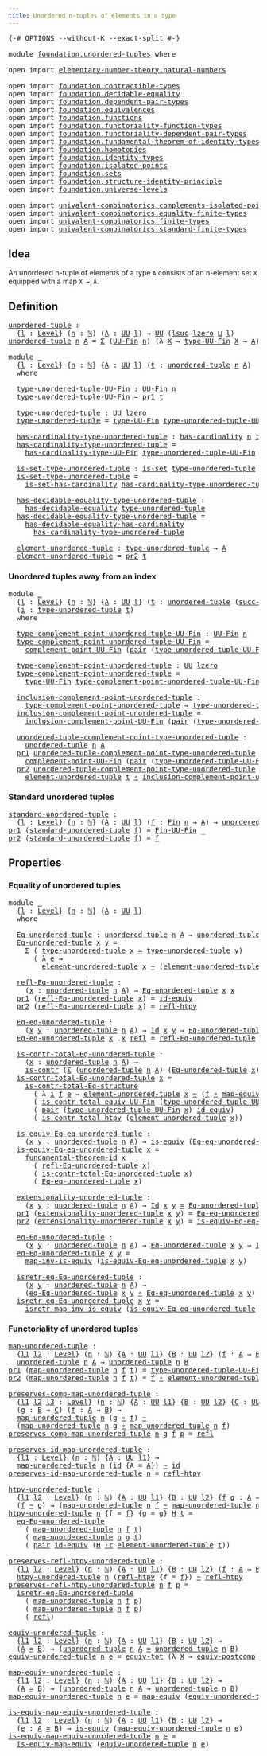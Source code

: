```yaml
---
title: Unordered n-tuples of elements in a type
---
```


<pre class="Agda"><a id="66" class="Symbol">{-#</a> <a id="70" class="Keyword">OPTIONS</a> <a id="78" class="Pragma">--without-K</a> <a id="90" class="Pragma">--exact-split</a> <a id="104" class="Symbol">#-}</a>

<a id="109" class="Keyword">module</a> <a id="116" href="foundation.unordered-tuples.html" class="Module">foundation.unordered-tuples</a> <a id="144" class="Keyword">where</a>

<a id="151" class="Keyword">open</a> <a id="156" class="Keyword">import</a> <a id="163" href="elementary-number-theory.natural-numbers.html" class="Module">elementary-number-theory.natural-numbers</a>

<a id="205" class="Keyword">open</a> <a id="210" class="Keyword">import</a> <a id="217" href="foundation.contractible-types.html" class="Module">foundation.contractible-types</a>
<a id="247" class="Keyword">open</a> <a id="252" class="Keyword">import</a> <a id="259" href="foundation.decidable-equality.html" class="Module">foundation.decidable-equality</a>
<a id="289" class="Keyword">open</a> <a id="294" class="Keyword">import</a> <a id="301" href="foundation.dependent-pair-types.html" class="Module">foundation.dependent-pair-types</a>
<a id="333" class="Keyword">open</a> <a id="338" class="Keyword">import</a> <a id="345" href="foundation.equivalences.html" class="Module">foundation.equivalences</a>
<a id="369" class="Keyword">open</a> <a id="374" class="Keyword">import</a> <a id="381" href="foundation.functions.html" class="Module">foundation.functions</a>
<a id="402" class="Keyword">open</a> <a id="407" class="Keyword">import</a> <a id="414" href="foundation.functoriality-function-types.html" class="Module">foundation.functoriality-function-types</a>
<a id="454" class="Keyword">open</a> <a id="459" class="Keyword">import</a> <a id="466" href="foundation.functoriality-dependent-pair-types.html" class="Module">foundation.functoriality-dependent-pair-types</a>
<a id="512" class="Keyword">open</a> <a id="517" class="Keyword">import</a> <a id="524" href="foundation.fundamental-theorem-of-identity-types.html" class="Module">foundation.fundamental-theorem-of-identity-types</a>
<a id="573" class="Keyword">open</a> <a id="578" class="Keyword">import</a> <a id="585" href="foundation.homotopies.html" class="Module">foundation.homotopies</a>
<a id="607" class="Keyword">open</a> <a id="612" class="Keyword">import</a> <a id="619" href="foundation.identity-types.html" class="Module">foundation.identity-types</a>
<a id="645" class="Keyword">open</a> <a id="650" class="Keyword">import</a> <a id="657" href="foundation.isolated-points.html" class="Module">foundation.isolated-points</a>
<a id="684" class="Keyword">open</a> <a id="689" class="Keyword">import</a> <a id="696" href="foundation.sets.html" class="Module">foundation.sets</a>
<a id="712" class="Keyword">open</a> <a id="717" class="Keyword">import</a> <a id="724" href="foundation.structure-identity-principle.html" class="Module">foundation.structure-identity-principle</a>
<a id="764" class="Keyword">open</a> <a id="769" class="Keyword">import</a> <a id="776" href="foundation.universe-levels.html" class="Module">foundation.universe-levels</a>

<a id="804" class="Keyword">open</a> <a id="809" class="Keyword">import</a> <a id="816" href="univalent-combinatorics.complements-isolated-points.html" class="Module">univalent-combinatorics.complements-isolated-points</a>
<a id="868" class="Keyword">open</a> <a id="873" class="Keyword">import</a> <a id="880" href="univalent-combinatorics.equality-finite-types.html" class="Module">univalent-combinatorics.equality-finite-types</a>
<a id="926" class="Keyword">open</a> <a id="931" class="Keyword">import</a> <a id="938" href="univalent-combinatorics.finite-types.html" class="Module">univalent-combinatorics.finite-types</a>
<a id="975" class="Keyword">open</a> <a id="980" class="Keyword">import</a> <a id="987" href="univalent-combinatorics.standard-finite-types.html" class="Module">univalent-combinatorics.standard-finite-types</a>
</pre>
## Idea

An unordered n-tuple of elements of a type `A` consists of an n-element set `X` equipped with a map `X → A`.

## Definition

<pre class="Agda"><a id="unordered-tuple"></a><a id="1180" href="foundation.unordered-tuples.html#1180" class="Function">unordered-tuple</a> <a id="1196" class="Symbol">:</a>
  <a id="1200" class="Symbol">{</a><a id="1201" href="foundation.unordered-tuples.html#1201" class="Bound">l</a> <a id="1203" class="Symbol">:</a> <a id="1205" href="Agda.Primitive.html#597" class="Postulate">Level</a><a id="1210" class="Symbol">}</a> <a id="1212" class="Symbol">(</a><a id="1213" href="foundation.unordered-tuples.html#1213" class="Bound">n</a> <a id="1215" class="Symbol">:</a> <a id="1217" href="elementary-number-theory.natural-numbers.html#1444" class="Datatype">ℕ</a><a id="1218" class="Symbol">)</a> <a id="1220" class="Symbol">(</a><a id="1221" href="foundation.unordered-tuples.html#1221" class="Bound">A</a> <a id="1223" class="Symbol">:</a> <a id="1225" href="foundation-core.universe-levels.html#222" class="Primitive">UU</a> <a id="1228" href="foundation.unordered-tuples.html#1201" class="Bound">l</a><a id="1229" class="Symbol">)</a> <a id="1231" class="Symbol">→</a> <a id="1233" href="foundation-core.universe-levels.html#222" class="Primitive">UU</a> <a id="1236" class="Symbol">(</a><a id="1237" href="Agda.Primitive.html#780" class="Primitive">lsuc</a> <a id="1242" href="Agda.Primitive.html#764" class="Primitive">lzero</a> <a id="1248" href="Agda.Primitive.html#810" class="Primitive Operator">⊔</a> <a id="1250" href="foundation.unordered-tuples.html#1201" class="Bound">l</a><a id="1251" class="Symbol">)</a>
<a id="1253" href="foundation.unordered-tuples.html#1180" class="Function">unordered-tuple</a> <a id="1269" href="foundation.unordered-tuples.html#1269" class="Bound">n</a> <a id="1271" href="foundation.unordered-tuples.html#1271" class="Bound">A</a> <a id="1273" class="Symbol">=</a> <a id="1275" href="foundation-core.dependent-pair-types.html#502" class="Record">Σ</a> <a id="1277" class="Symbol">(</a><a id="1278" href="univalent-combinatorics.finite-types.html#5614" class="Function">UU-Fin</a> <a id="1285" href="foundation.unordered-tuples.html#1269" class="Bound">n</a><a id="1286" class="Symbol">)</a> <a id="1288" class="Symbol">(λ</a> <a id="1291" href="foundation.unordered-tuples.html#1291" class="Bound">X</a> <a id="1293" class="Symbol">→</a> <a id="1295" href="univalent-combinatorics.finite-types.html#5676" class="Function">type-UU-Fin</a> <a id="1307" href="foundation.unordered-tuples.html#1291" class="Bound">X</a> <a id="1309" class="Symbol">→</a> <a id="1311" href="foundation.unordered-tuples.html#1271" class="Bound">A</a><a id="1312" class="Symbol">)</a>

<a id="1315" class="Keyword">module</a> <a id="1322" href="foundation.unordered-tuples.html#1322" class="Module">_</a>
  <a id="1326" class="Symbol">{</a><a id="1327" href="foundation.unordered-tuples.html#1327" class="Bound">l</a> <a id="1329" class="Symbol">:</a> <a id="1331" href="Agda.Primitive.html#597" class="Postulate">Level</a><a id="1336" class="Symbol">}</a> <a id="1338" class="Symbol">{</a><a id="1339" href="foundation.unordered-tuples.html#1339" class="Bound">n</a> <a id="1341" class="Symbol">:</a> <a id="1343" href="elementary-number-theory.natural-numbers.html#1444" class="Datatype">ℕ</a><a id="1344" class="Symbol">}</a> <a id="1346" class="Symbol">{</a><a id="1347" href="foundation.unordered-tuples.html#1347" class="Bound">A</a> <a id="1349" class="Symbol">:</a> <a id="1351" href="foundation-core.universe-levels.html#222" class="Primitive">UU</a> <a id="1354" href="foundation.unordered-tuples.html#1327" class="Bound">l</a><a id="1355" class="Symbol">}</a> <a id="1357" class="Symbol">(</a><a id="1358" href="foundation.unordered-tuples.html#1358" class="Bound">t</a> <a id="1360" class="Symbol">:</a> <a id="1362" href="foundation.unordered-tuples.html#1180" class="Function">unordered-tuple</a> <a id="1378" href="foundation.unordered-tuples.html#1339" class="Bound">n</a> <a id="1380" href="foundation.unordered-tuples.html#1347" class="Bound">A</a><a id="1381" class="Symbol">)</a>
  <a id="1385" class="Keyword">where</a>

  <a id="1394" href="foundation.unordered-tuples.html#1394" class="Function">type-unordered-tuple-UU-Fin</a> <a id="1422" class="Symbol">:</a> <a id="1424" href="univalent-combinatorics.finite-types.html#5614" class="Function">UU-Fin</a> <a id="1431" href="foundation.unordered-tuples.html#1339" class="Bound">n</a>
  <a id="1435" href="foundation.unordered-tuples.html#1394" class="Function">type-unordered-tuple-UU-Fin</a> <a id="1463" class="Symbol">=</a> <a id="1465" href="foundation-core.dependent-pair-types.html#592" class="Field">pr1</a> <a id="1469" href="foundation.unordered-tuples.html#1358" class="Bound">t</a>

  <a id="1474" href="foundation.unordered-tuples.html#1474" class="Function">type-unordered-tuple</a> <a id="1495" class="Symbol">:</a> <a id="1497" href="foundation-core.universe-levels.html#222" class="Primitive">UU</a> <a id="1500" href="Agda.Primitive.html#764" class="Primitive">lzero</a>
  <a id="1508" href="foundation.unordered-tuples.html#1474" class="Function">type-unordered-tuple</a> <a id="1529" class="Symbol">=</a> <a id="1531" href="univalent-combinatorics.finite-types.html#5676" class="Function">type-UU-Fin</a> <a id="1543" href="foundation.unordered-tuples.html#1394" class="Function">type-unordered-tuple-UU-Fin</a>

  <a id="1574" href="foundation.unordered-tuples.html#1574" class="Function">has-cardinality-type-unordered-tuple</a> <a id="1611" class="Symbol">:</a> <a id="1613" href="univalent-combinatorics.finite-types.html#4976" class="Function">has-cardinality</a> <a id="1629" href="foundation.unordered-tuples.html#1339" class="Bound">n</a> <a id="1631" href="foundation.unordered-tuples.html#1474" class="Function">type-unordered-tuple</a>
  <a id="1654" href="foundation.unordered-tuples.html#1574" class="Function">has-cardinality-type-unordered-tuple</a> <a id="1691" class="Symbol">=</a>
    <a id="1697" href="univalent-combinatorics.finite-types.html#5754" class="Function">has-cardinality-type-UU-Fin</a> <a id="1725" href="foundation.unordered-tuples.html#1394" class="Function">type-unordered-tuple-UU-Fin</a>

  <a id="1756" href="foundation.unordered-tuples.html#1756" class="Function">is-set-type-unordered-tuple</a> <a id="1784" class="Symbol">:</a> <a id="1786" href="foundation-core.sets.html#1099" class="Function">is-set</a> <a id="1793" href="foundation.unordered-tuples.html#1474" class="Function">type-unordered-tuple</a>
  <a id="1816" href="foundation.unordered-tuples.html#1756" class="Function">is-set-type-unordered-tuple</a> <a id="1844" class="Symbol">=</a>
    <a id="1850" href="univalent-combinatorics.equality-finite-types.html#2381" class="Function">is-set-has-cardinality</a> <a id="1873" href="foundation.unordered-tuples.html#1574" class="Function">has-cardinality-type-unordered-tuple</a>

  <a id="1913" href="foundation.unordered-tuples.html#1913" class="Function">has-decidable-equality-type-unordered-tuple</a> <a id="1957" class="Symbol">:</a>
    <a id="1963" href="foundation.decidable-equality.html#1785" class="Function">has-decidable-equality</a> <a id="1986" href="foundation.unordered-tuples.html#1474" class="Function">type-unordered-tuple</a>
  <a id="2009" href="foundation.unordered-tuples.html#1913" class="Function">has-decidable-equality-type-unordered-tuple</a> <a id="2053" class="Symbol">=</a>
    <a id="2059" href="univalent-combinatorics.equality-finite-types.html#2901" class="Function">has-decidable-equality-has-cardinality</a>
      <a id="2104" href="foundation.unordered-tuples.html#1574" class="Function">has-cardinality-type-unordered-tuple</a>
      
  <a id="2150" href="foundation.unordered-tuples.html#2150" class="Function">element-unordered-tuple</a> <a id="2174" class="Symbol">:</a> <a id="2176" href="foundation.unordered-tuples.html#1474" class="Function">type-unordered-tuple</a> <a id="2197" class="Symbol">→</a> <a id="2199" href="foundation.unordered-tuples.html#1347" class="Bound">A</a>
  <a id="2203" href="foundation.unordered-tuples.html#2150" class="Function">element-unordered-tuple</a> <a id="2227" class="Symbol">=</a> <a id="2229" href="foundation-core.dependent-pair-types.html#604" class="Field">pr2</a> <a id="2233" href="foundation.unordered-tuples.html#1358" class="Bound">t</a>
</pre>
### Unordered tuples away from an index

<pre class="Agda"><a id="2289" class="Keyword">module</a> <a id="2296" href="foundation.unordered-tuples.html#2296" class="Module">_</a>
  <a id="2300" class="Symbol">{</a><a id="2301" href="foundation.unordered-tuples.html#2301" class="Bound">l</a> <a id="2303" class="Symbol">:</a> <a id="2305" href="Agda.Primitive.html#597" class="Postulate">Level</a><a id="2310" class="Symbol">}</a> <a id="2312" class="Symbol">{</a><a id="2313" href="foundation.unordered-tuples.html#2313" class="Bound">n</a> <a id="2315" class="Symbol">:</a> <a id="2317" href="elementary-number-theory.natural-numbers.html#1444" class="Datatype">ℕ</a><a id="2318" class="Symbol">}</a> <a id="2320" class="Symbol">{</a><a id="2321" href="foundation.unordered-tuples.html#2321" class="Bound">A</a> <a id="2323" class="Symbol">:</a> <a id="2325" href="foundation-core.universe-levels.html#222" class="Primitive">UU</a> <a id="2328" href="foundation.unordered-tuples.html#2301" class="Bound">l</a><a id="2329" class="Symbol">}</a> <a id="2331" class="Symbol">(</a><a id="2332" href="foundation.unordered-tuples.html#2332" class="Bound">t</a> <a id="2334" class="Symbol">:</a> <a id="2336" href="foundation.unordered-tuples.html#1180" class="Function">unordered-tuple</a> <a id="2352" class="Symbol">(</a><a id="2353" href="elementary-number-theory.natural-numbers.html#1478" class="InductiveConstructor">succ-ℕ</a> <a id="2360" href="foundation.unordered-tuples.html#2313" class="Bound">n</a><a id="2361" class="Symbol">)</a> <a id="2363" href="foundation.unordered-tuples.html#2321" class="Bound">A</a><a id="2364" class="Symbol">)</a>
  <a id="2368" class="Symbol">(</a><a id="2369" href="foundation.unordered-tuples.html#2369" class="Bound">i</a> <a id="2371" class="Symbol">:</a> <a id="2373" href="foundation.unordered-tuples.html#1474" class="Function">type-unordered-tuple</a> <a id="2394" href="foundation.unordered-tuples.html#2332" class="Bound">t</a><a id="2395" class="Symbol">)</a>
  <a id="2399" class="Keyword">where</a>

  <a id="2408" href="foundation.unordered-tuples.html#2408" class="Function">type-complement-point-unordered-tuple-UU-Fin</a> <a id="2453" class="Symbol">:</a> <a id="2455" href="univalent-combinatorics.finite-types.html#5614" class="Function">UU-Fin</a> <a id="2462" href="foundation.unordered-tuples.html#2313" class="Bound">n</a>
  <a id="2466" href="foundation.unordered-tuples.html#2408" class="Function">type-complement-point-unordered-tuple-UU-Fin</a> <a id="2511" class="Symbol">=</a>
    <a id="2517" href="univalent-combinatorics.complements-isolated-points.html#4717" class="Function">complement-point-UU-Fin</a> <a id="2541" class="Symbol">(</a><a id="2542" href="foundation-core.dependent-pair-types.html#575" class="InductiveConstructor">pair</a> <a id="2547" class="Symbol">(</a><a id="2548" href="foundation.unordered-tuples.html#1394" class="Function">type-unordered-tuple-UU-Fin</a> <a id="2576" href="foundation.unordered-tuples.html#2332" class="Bound">t</a><a id="2577" class="Symbol">)</a> <a id="2579" href="foundation.unordered-tuples.html#2369" class="Bound">i</a><a id="2580" class="Symbol">)</a>

  <a id="2585" href="foundation.unordered-tuples.html#2585" class="Function">type-complement-point-unordered-tuple</a> <a id="2623" class="Symbol">:</a> <a id="2625" href="foundation-core.universe-levels.html#222" class="Primitive">UU</a> <a id="2628" href="Agda.Primitive.html#764" class="Primitive">lzero</a>
  <a id="2636" href="foundation.unordered-tuples.html#2585" class="Function">type-complement-point-unordered-tuple</a> <a id="2674" class="Symbol">=</a>
    <a id="2680" href="univalent-combinatorics.finite-types.html#5676" class="Function">type-UU-Fin</a> <a id="2692" href="foundation.unordered-tuples.html#2408" class="Function">type-complement-point-unordered-tuple-UU-Fin</a>

  <a id="2740" href="foundation.unordered-tuples.html#2740" class="Function">inclusion-complement-point-unordered-tuple</a> <a id="2783" class="Symbol">:</a>
    <a id="2789" href="foundation.unordered-tuples.html#2585" class="Function">type-complement-point-unordered-tuple</a> <a id="2827" class="Symbol">→</a> <a id="2829" href="foundation.unordered-tuples.html#1474" class="Function">type-unordered-tuple</a> <a id="2850" href="foundation.unordered-tuples.html#2332" class="Bound">t</a>
  <a id="2854" href="foundation.unordered-tuples.html#2740" class="Function">inclusion-complement-point-unordered-tuple</a> <a id="2897" class="Symbol">=</a>
    <a id="2903" href="univalent-combinatorics.complements-isolated-points.html#4857" class="Function">inclusion-complement-point-UU-Fin</a> <a id="2937" class="Symbol">(</a><a id="2938" href="foundation-core.dependent-pair-types.html#575" class="InductiveConstructor">pair</a> <a id="2943" class="Symbol">(</a><a id="2944" href="foundation.unordered-tuples.html#1394" class="Function">type-unordered-tuple-UU-Fin</a> <a id="2972" href="foundation.unordered-tuples.html#2332" class="Bound">t</a><a id="2973" class="Symbol">)</a> <a id="2975" href="foundation.unordered-tuples.html#2369" class="Bound">i</a><a id="2976" class="Symbol">)</a>

  <a id="2981" href="foundation.unordered-tuples.html#2981" class="Function">unordered-tuple-complement-point-type-unordered-tuple</a> <a id="3035" class="Symbol">:</a>
    <a id="3041" href="foundation.unordered-tuples.html#1180" class="Function">unordered-tuple</a> <a id="3057" href="foundation.unordered-tuples.html#2313" class="Bound">n</a> <a id="3059" href="foundation.unordered-tuples.html#2321" class="Bound">A</a>
  <a id="3063" href="foundation-core.dependent-pair-types.html#592" class="Field">pr1</a> <a id="3067" href="foundation.unordered-tuples.html#2981" class="Function">unordered-tuple-complement-point-type-unordered-tuple</a> <a id="3121" class="Symbol">=</a>
    <a id="3127" href="univalent-combinatorics.complements-isolated-points.html#4717" class="Function">complement-point-UU-Fin</a> <a id="3151" class="Symbol">(</a><a id="3152" href="foundation-core.dependent-pair-types.html#575" class="InductiveConstructor">pair</a> <a id="3157" class="Symbol">(</a><a id="3158" href="foundation.unordered-tuples.html#1394" class="Function">type-unordered-tuple-UU-Fin</a> <a id="3186" href="foundation.unordered-tuples.html#2332" class="Bound">t</a><a id="3187" class="Symbol">)</a> <a id="3189" href="foundation.unordered-tuples.html#2369" class="Bound">i</a><a id="3190" class="Symbol">)</a>
  <a id="3194" href="foundation-core.dependent-pair-types.html#604" class="Field">pr2</a> <a id="3198" href="foundation.unordered-tuples.html#2981" class="Function">unordered-tuple-complement-point-type-unordered-tuple</a> <a id="3252" class="Symbol">=</a>
    <a id="3258" href="foundation.unordered-tuples.html#2150" class="Function">element-unordered-tuple</a> <a id="3282" href="foundation.unordered-tuples.html#2332" class="Bound">t</a> <a id="3284" href="foundation-core.functions.html#407" class="Function Operator">∘</a> <a id="3286" href="foundation.unordered-tuples.html#2740" class="Function">inclusion-complement-point-unordered-tuple</a>
</pre>
### Standard unordered tuples

<pre class="Agda"><a id="standard-unordered-tuple"></a><a id="3373" href="foundation.unordered-tuples.html#3373" class="Function">standard-unordered-tuple</a> <a id="3398" class="Symbol">:</a>
  <a id="3402" class="Symbol">{</a><a id="3403" href="foundation.unordered-tuples.html#3403" class="Bound">l</a> <a id="3405" class="Symbol">:</a> <a id="3407" href="Agda.Primitive.html#597" class="Postulate">Level</a><a id="3412" class="Symbol">}</a> <a id="3414" class="Symbol">{</a><a id="3415" href="foundation.unordered-tuples.html#3415" class="Bound">n</a> <a id="3417" class="Symbol">:</a> <a id="3419" href="elementary-number-theory.natural-numbers.html#1444" class="Datatype">ℕ</a><a id="3420" class="Symbol">}</a> <a id="3422" class="Symbol">{</a><a id="3423" href="foundation.unordered-tuples.html#3423" class="Bound">A</a> <a id="3425" class="Symbol">:</a> <a id="3427" href="foundation-core.universe-levels.html#222" class="Primitive">UU</a> <a id="3430" href="foundation.unordered-tuples.html#3403" class="Bound">l</a><a id="3431" class="Symbol">}</a> <a id="3433" class="Symbol">(</a><a id="3434" href="foundation.unordered-tuples.html#3434" class="Bound">f</a> <a id="3436" class="Symbol">:</a> <a id="3438" href="univalent-combinatorics.standard-finite-types.html#2149" class="Function">Fin</a> <a id="3442" href="foundation.unordered-tuples.html#3415" class="Bound">n</a> <a id="3444" class="Symbol">→</a> <a id="3446" href="foundation.unordered-tuples.html#3423" class="Bound">A</a><a id="3447" class="Symbol">)</a> <a id="3449" class="Symbol">→</a> <a id="3451" href="foundation.unordered-tuples.html#1180" class="Function">unordered-tuple</a> <a id="3467" href="foundation.unordered-tuples.html#3415" class="Bound">n</a> <a id="3469" href="foundation.unordered-tuples.html#3423" class="Bound">A</a>
<a id="3471" href="foundation-core.dependent-pair-types.html#592" class="Field">pr1</a> <a id="3475" class="Symbol">(</a><a id="3476" href="foundation.unordered-tuples.html#3373" class="Function">standard-unordered-tuple</a> <a id="3501" href="foundation.unordered-tuples.html#3501" class="Bound">f</a><a id="3502" class="Symbol">)</a> <a id="3504" class="Symbol">=</a> <a id="3506" href="univalent-combinatorics.finite-types.html#9822" class="Function">Fin-UU-Fin</a> <a id="3517" class="Symbol">_</a>
<a id="3519" href="foundation-core.dependent-pair-types.html#604" class="Field">pr2</a> <a id="3523" class="Symbol">(</a><a id="3524" href="foundation.unordered-tuples.html#3373" class="Function">standard-unordered-tuple</a> <a id="3549" href="foundation.unordered-tuples.html#3549" class="Bound">f</a><a id="3550" class="Symbol">)</a> <a id="3552" class="Symbol">=</a> <a id="3554" href="foundation.unordered-tuples.html#3549" class="Bound">f</a>
</pre>
## Properties

### Equality of unordered tuples

<pre class="Agda"><a id="3618" class="Keyword">module</a> <a id="3625" href="foundation.unordered-tuples.html#3625" class="Module">_</a>
  <a id="3629" class="Symbol">{</a><a id="3630" href="foundation.unordered-tuples.html#3630" class="Bound">l</a> <a id="3632" class="Symbol">:</a> <a id="3634" href="Agda.Primitive.html#597" class="Postulate">Level</a><a id="3639" class="Symbol">}</a> <a id="3641" class="Symbol">{</a><a id="3642" href="foundation.unordered-tuples.html#3642" class="Bound">n</a> <a id="3644" class="Symbol">:</a> <a id="3646" href="elementary-number-theory.natural-numbers.html#1444" class="Datatype">ℕ</a><a id="3647" class="Symbol">}</a> <a id="3649" class="Symbol">{</a><a id="3650" href="foundation.unordered-tuples.html#3650" class="Bound">A</a> <a id="3652" class="Symbol">:</a> <a id="3654" href="foundation-core.universe-levels.html#222" class="Primitive">UU</a> <a id="3657" href="foundation.unordered-tuples.html#3630" class="Bound">l</a><a id="3658" class="Symbol">}</a>
  <a id="3662" class="Keyword">where</a>
  
  <a id="3673" href="foundation.unordered-tuples.html#3673" class="Function">Eq-unordered-tuple</a> <a id="3692" class="Symbol">:</a> <a id="3694" href="foundation.unordered-tuples.html#1180" class="Function">unordered-tuple</a> <a id="3710" href="foundation.unordered-tuples.html#3642" class="Bound">n</a> <a id="3712" href="foundation.unordered-tuples.html#3650" class="Bound">A</a> <a id="3714" class="Symbol">→</a> <a id="3716" href="foundation.unordered-tuples.html#1180" class="Function">unordered-tuple</a> <a id="3732" href="foundation.unordered-tuples.html#3642" class="Bound">n</a> <a id="3734" href="foundation.unordered-tuples.html#3650" class="Bound">A</a> <a id="3736" class="Symbol">→</a> <a id="3738" href="foundation-core.universe-levels.html#222" class="Primitive">UU</a> <a id="3741" href="foundation.unordered-tuples.html#3630" class="Bound">l</a>
  <a id="3745" href="foundation.unordered-tuples.html#3673" class="Function">Eq-unordered-tuple</a> <a id="3764" href="foundation.unordered-tuples.html#3764" class="Bound">x</a> <a id="3766" href="foundation.unordered-tuples.html#3766" class="Bound">y</a> <a id="3768" class="Symbol">=</a>
    <a id="3774" href="foundation-core.dependent-pair-types.html#502" class="Record">Σ</a> <a id="3776" class="Symbol">(</a> <a id="3778" href="foundation.unordered-tuples.html#1474" class="Function">type-unordered-tuple</a> <a id="3799" href="foundation.unordered-tuples.html#3764" class="Bound">x</a> <a id="3801" href="foundation-core.equivalences.html#1607" class="Function Operator">≃</a> <a id="3803" href="foundation.unordered-tuples.html#1474" class="Function">type-unordered-tuple</a> <a id="3824" href="foundation.unordered-tuples.html#3766" class="Bound">y</a><a id="3825" class="Symbol">)</a>
      <a id="3833" class="Symbol">(</a> <a id="3835" class="Symbol">λ</a> <a id="3837" href="foundation.unordered-tuples.html#3837" class="Bound">e</a> <a id="3839" class="Symbol">→</a>
        <a id="3849" href="foundation.unordered-tuples.html#2150" class="Function">element-unordered-tuple</a> <a id="3873" href="foundation.unordered-tuples.html#3764" class="Bound">x</a> <a id="3875" href="foundation-core.homotopies.html#545" class="Function Operator">~</a> <a id="3877" class="Symbol">(</a><a id="3878" href="foundation.unordered-tuples.html#2150" class="Function">element-unordered-tuple</a> <a id="3902" href="foundation.unordered-tuples.html#3766" class="Bound">y</a> <a id="3904" href="foundation-core.functions.html#407" class="Function Operator">∘</a> <a id="3906" href="foundation-core.equivalences.html#1807" class="Function">map-equiv</a> <a id="3916" href="foundation.unordered-tuples.html#3837" class="Bound">e</a><a id="3917" class="Symbol">))</a>

  <a id="3923" href="foundation.unordered-tuples.html#3923" class="Function">refl-Eq-unordered-tuple</a> <a id="3947" class="Symbol">:</a>
    <a id="3953" class="Symbol">(</a><a id="3954" href="foundation.unordered-tuples.html#3954" class="Bound">x</a> <a id="3956" class="Symbol">:</a> <a id="3958" href="foundation.unordered-tuples.html#1180" class="Function">unordered-tuple</a> <a id="3974" href="foundation.unordered-tuples.html#3642" class="Bound">n</a> <a id="3976" href="foundation.unordered-tuples.html#3650" class="Bound">A</a><a id="3977" class="Symbol">)</a> <a id="3979" class="Symbol">→</a> <a id="3981" href="foundation.unordered-tuples.html#3673" class="Function">Eq-unordered-tuple</a> <a id="4000" href="foundation.unordered-tuples.html#3954" class="Bound">x</a> <a id="4002" href="foundation.unordered-tuples.html#3954" class="Bound">x</a>
  <a id="4006" href="foundation-core.dependent-pair-types.html#592" class="Field">pr1</a> <a id="4010" class="Symbol">(</a><a id="4011" href="foundation.unordered-tuples.html#3923" class="Function">refl-Eq-unordered-tuple</a> <a id="4035" href="foundation.unordered-tuples.html#4035" class="Bound">x</a><a id="4036" class="Symbol">)</a> <a id="4038" class="Symbol">=</a> <a id="4040" href="foundation-core.equivalences.html#2480" class="Function">id-equiv</a>
  <a id="4051" href="foundation-core.dependent-pair-types.html#604" class="Field">pr2</a> <a id="4055" class="Symbol">(</a><a id="4056" href="foundation.unordered-tuples.html#3923" class="Function">refl-Eq-unordered-tuple</a> <a id="4080" href="foundation.unordered-tuples.html#4080" class="Bound">x</a><a id="4081" class="Symbol">)</a> <a id="4083" class="Symbol">=</a> <a id="4085" href="foundation-core.homotopies.html#710" class="Function">refl-htpy</a>

  <a id="4098" href="foundation.unordered-tuples.html#4098" class="Function">Eq-eq-unordered-tuple</a> <a id="4120" class="Symbol">:</a>
    <a id="4126" class="Symbol">(</a><a id="4127" href="foundation.unordered-tuples.html#4127" class="Bound">x</a> <a id="4129" href="foundation.unordered-tuples.html#4129" class="Bound">y</a> <a id="4131" class="Symbol">:</a> <a id="4133" href="foundation.unordered-tuples.html#1180" class="Function">unordered-tuple</a> <a id="4149" href="foundation.unordered-tuples.html#3642" class="Bound">n</a> <a id="4151" href="foundation.unordered-tuples.html#3650" class="Bound">A</a><a id="4152" class="Symbol">)</a> <a id="4154" class="Symbol">→</a> <a id="4156" href="foundation-core.identity-types.html#1754" class="Datatype">Id</a> <a id="4159" href="foundation.unordered-tuples.html#4127" class="Bound">x</a> <a id="4161" href="foundation.unordered-tuples.html#4129" class="Bound">y</a> <a id="4163" class="Symbol">→</a> <a id="4165" href="foundation.unordered-tuples.html#3673" class="Function">Eq-unordered-tuple</a> <a id="4184" href="foundation.unordered-tuples.html#4127" class="Bound">x</a> <a id="4186" href="foundation.unordered-tuples.html#4129" class="Bound">y</a>
  <a id="4190" href="foundation.unordered-tuples.html#4098" class="Function">Eq-eq-unordered-tuple</a> <a id="4212" href="foundation.unordered-tuples.html#4212" class="Bound">x</a> <a id="4214" class="DottedPattern Symbol">.</a><a id="4215" href="foundation.unordered-tuples.html#4212" class="DottedPattern Bound">x</a> <a id="4217" href="foundation-core.identity-types.html#1807" class="InductiveConstructor">refl</a> <a id="4222" class="Symbol">=</a> <a id="4224" href="foundation.unordered-tuples.html#3923" class="Function">refl-Eq-unordered-tuple</a> <a id="4248" href="foundation.unordered-tuples.html#4212" class="Bound">x</a>

  <a id="4253" href="foundation.unordered-tuples.html#4253" class="Function">is-contr-total-Eq-unordered-tuple</a> <a id="4287" class="Symbol">:</a>
    <a id="4293" class="Symbol">(</a><a id="4294" href="foundation.unordered-tuples.html#4294" class="Bound">x</a> <a id="4296" class="Symbol">:</a> <a id="4298" href="foundation.unordered-tuples.html#1180" class="Function">unordered-tuple</a> <a id="4314" href="foundation.unordered-tuples.html#3642" class="Bound">n</a> <a id="4316" href="foundation.unordered-tuples.html#3650" class="Bound">A</a><a id="4317" class="Symbol">)</a> <a id="4319" class="Symbol">→</a>
    <a id="4325" href="foundation-core.contractible-types.html#992" class="Function">is-contr</a> <a id="4334" class="Symbol">(</a><a id="4335" href="foundation-core.dependent-pair-types.html#502" class="Record">Σ</a> <a id="4337" class="Symbol">(</a><a id="4338" href="foundation.unordered-tuples.html#1180" class="Function">unordered-tuple</a> <a id="4354" href="foundation.unordered-tuples.html#3642" class="Bound">n</a> <a id="4356" href="foundation.unordered-tuples.html#3650" class="Bound">A</a><a id="4357" class="Symbol">)</a> <a id="4359" class="Symbol">(</a><a id="4360" href="foundation.unordered-tuples.html#3673" class="Function">Eq-unordered-tuple</a> <a id="4379" href="foundation.unordered-tuples.html#4294" class="Bound">x</a><a id="4380" class="Symbol">))</a>
  <a id="4385" href="foundation.unordered-tuples.html#4253" class="Function">is-contr-total-Eq-unordered-tuple</a> <a id="4419" href="foundation.unordered-tuples.html#4419" class="Bound">x</a> <a id="4421" class="Symbol">=</a>
    <a id="4427" href="foundation.structure-identity-principle.html#1341" class="Function">is-contr-total-Eq-structure</a>
      <a id="4461" class="Symbol">(</a> <a id="4463" class="Symbol">λ</a> <a id="4465" href="foundation.unordered-tuples.html#4465" class="Bound">i</a> <a id="4467" href="foundation.unordered-tuples.html#4467" class="Bound">f</a> <a id="4469" href="foundation.unordered-tuples.html#4469" class="Bound">e</a> <a id="4471" class="Symbol">→</a> <a id="4473" href="foundation.unordered-tuples.html#2150" class="Function">element-unordered-tuple</a> <a id="4497" href="foundation.unordered-tuples.html#4419" class="Bound">x</a> <a id="4499" href="foundation-core.homotopies.html#545" class="Function Operator">~</a> <a id="4501" class="Symbol">(</a><a id="4502" href="foundation.unordered-tuples.html#4467" class="Bound">f</a> <a id="4504" href="foundation-core.functions.html#407" class="Function Operator">∘</a> <a id="4506" href="foundation-core.equivalences.html#1807" class="Function">map-equiv</a> <a id="4516" href="foundation.unordered-tuples.html#4469" class="Bound">e</a><a id="4517" class="Symbol">))</a>
      <a id="4526" class="Symbol">(</a> <a id="4528" href="univalent-combinatorics.finite-types.html#21711" class="Function">is-contr-total-equiv-UU-Fin</a> <a id="4556" class="Symbol">(</a><a id="4557" href="foundation.unordered-tuples.html#1394" class="Function">type-unordered-tuple-UU-Fin</a> <a id="4585" href="foundation.unordered-tuples.html#4419" class="Bound">x</a><a id="4586" class="Symbol">))</a>
      <a id="4595" class="Symbol">(</a> <a id="4597" href="foundation-core.dependent-pair-types.html#575" class="InductiveConstructor">pair</a> <a id="4602" class="Symbol">(</a><a id="4603" href="foundation.unordered-tuples.html#1394" class="Function">type-unordered-tuple-UU-Fin</a> <a id="4631" href="foundation.unordered-tuples.html#4419" class="Bound">x</a><a id="4632" class="Symbol">)</a> <a id="4634" href="foundation-core.equivalences.html#2480" class="Function">id-equiv</a><a id="4642" class="Symbol">)</a>
      <a id="4650" class="Symbol">(</a> <a id="4652" href="foundation.homotopies.html#3137" class="Function">is-contr-total-htpy</a> <a id="4672" class="Symbol">(</a><a id="4673" href="foundation.unordered-tuples.html#2150" class="Function">element-unordered-tuple</a> <a id="4697" href="foundation.unordered-tuples.html#4419" class="Bound">x</a><a id="4698" class="Symbol">))</a>

  <a id="4704" href="foundation.unordered-tuples.html#4704" class="Function">is-equiv-Eq-eq-unordered-tuple</a> <a id="4735" class="Symbol">:</a>
    <a id="4741" class="Symbol">(</a><a id="4742" href="foundation.unordered-tuples.html#4742" class="Bound">x</a> <a id="4744" href="foundation.unordered-tuples.html#4744" class="Bound">y</a> <a id="4746" class="Symbol">:</a> <a id="4748" href="foundation.unordered-tuples.html#1180" class="Function">unordered-tuple</a> <a id="4764" href="foundation.unordered-tuples.html#3642" class="Bound">n</a> <a id="4766" href="foundation.unordered-tuples.html#3650" class="Bound">A</a><a id="4767" class="Symbol">)</a> <a id="4769" class="Symbol">→</a> <a id="4771" href="foundation-core.equivalences.html#1542" class="Function">is-equiv</a> <a id="4780" class="Symbol">(</a><a id="4781" href="foundation.unordered-tuples.html#4098" class="Function">Eq-eq-unordered-tuple</a> <a id="4803" href="foundation.unordered-tuples.html#4742" class="Bound">x</a> <a id="4805" href="foundation.unordered-tuples.html#4744" class="Bound">y</a><a id="4806" class="Symbol">)</a>
  <a id="4810" href="foundation.unordered-tuples.html#4704" class="Function">is-equiv-Eq-eq-unordered-tuple</a> <a id="4841" href="foundation.unordered-tuples.html#4841" class="Bound">x</a> <a id="4843" class="Symbol">=</a>
    <a id="4849" href="foundation-core.fundamental-theorem-of-identity-types.html#1888" class="Function">fundamental-theorem-id</a> <a id="4872" href="foundation.unordered-tuples.html#4841" class="Bound">x</a>
      <a id="4880" class="Symbol">(</a> <a id="4882" href="foundation.unordered-tuples.html#3923" class="Function">refl-Eq-unordered-tuple</a> <a id="4906" href="foundation.unordered-tuples.html#4841" class="Bound">x</a><a id="4907" class="Symbol">)</a>
      <a id="4915" class="Symbol">(</a> <a id="4917" href="foundation.unordered-tuples.html#4253" class="Function">is-contr-total-Eq-unordered-tuple</a> <a id="4951" href="foundation.unordered-tuples.html#4841" class="Bound">x</a><a id="4952" class="Symbol">)</a>
      <a id="4960" class="Symbol">(</a> <a id="4962" href="foundation.unordered-tuples.html#4098" class="Function">Eq-eq-unordered-tuple</a> <a id="4984" href="foundation.unordered-tuples.html#4841" class="Bound">x</a><a id="4985" class="Symbol">)</a>

  <a id="4990" href="foundation.unordered-tuples.html#4990" class="Function">extensionality-unordered-tuple</a> <a id="5021" class="Symbol">:</a>
    <a id="5027" class="Symbol">(</a><a id="5028" href="foundation.unordered-tuples.html#5028" class="Bound">x</a> <a id="5030" href="foundation.unordered-tuples.html#5030" class="Bound">y</a> <a id="5032" class="Symbol">:</a> <a id="5034" href="foundation.unordered-tuples.html#1180" class="Function">unordered-tuple</a> <a id="5050" href="foundation.unordered-tuples.html#3642" class="Bound">n</a> <a id="5052" href="foundation.unordered-tuples.html#3650" class="Bound">A</a><a id="5053" class="Symbol">)</a> <a id="5055" class="Symbol">→</a> <a id="5057" href="foundation-core.identity-types.html#1754" class="Datatype">Id</a> <a id="5060" href="foundation.unordered-tuples.html#5028" class="Bound">x</a> <a id="5062" href="foundation.unordered-tuples.html#5030" class="Bound">y</a> <a id="5064" href="foundation-core.equivalences.html#1607" class="Function Operator">≃</a> <a id="5066" href="foundation.unordered-tuples.html#3673" class="Function">Eq-unordered-tuple</a> <a id="5085" href="foundation.unordered-tuples.html#5028" class="Bound">x</a> <a id="5087" href="foundation.unordered-tuples.html#5030" class="Bound">y</a>
  <a id="5091" href="foundation-core.dependent-pair-types.html#592" class="Field">pr1</a> <a id="5095" class="Symbol">(</a><a id="5096" href="foundation.unordered-tuples.html#4990" class="Function">extensionality-unordered-tuple</a> <a id="5127" href="foundation.unordered-tuples.html#5127" class="Bound">x</a> <a id="5129" href="foundation.unordered-tuples.html#5129" class="Bound">y</a><a id="5130" class="Symbol">)</a> <a id="5132" class="Symbol">=</a> <a id="5134" href="foundation.unordered-tuples.html#4098" class="Function">Eq-eq-unordered-tuple</a> <a id="5156" href="foundation.unordered-tuples.html#5127" class="Bound">x</a> <a id="5158" href="foundation.unordered-tuples.html#5129" class="Bound">y</a>
  <a id="5162" href="foundation-core.dependent-pair-types.html#604" class="Field">pr2</a> <a id="5166" class="Symbol">(</a><a id="5167" href="foundation.unordered-tuples.html#4990" class="Function">extensionality-unordered-tuple</a> <a id="5198" href="foundation.unordered-tuples.html#5198" class="Bound">x</a> <a id="5200" href="foundation.unordered-tuples.html#5200" class="Bound">y</a><a id="5201" class="Symbol">)</a> <a id="5203" class="Symbol">=</a> <a id="5205" href="foundation.unordered-tuples.html#4704" class="Function">is-equiv-Eq-eq-unordered-tuple</a> <a id="5236" href="foundation.unordered-tuples.html#5198" class="Bound">x</a> <a id="5238" href="foundation.unordered-tuples.html#5200" class="Bound">y</a>

  <a id="5243" href="foundation.unordered-tuples.html#5243" class="Function">eq-Eq-unordered-tuple</a> <a id="5265" class="Symbol">:</a>
    <a id="5271" class="Symbol">(</a><a id="5272" href="foundation.unordered-tuples.html#5272" class="Bound">x</a> <a id="5274" href="foundation.unordered-tuples.html#5274" class="Bound">y</a> <a id="5276" class="Symbol">:</a> <a id="5278" href="foundation.unordered-tuples.html#1180" class="Function">unordered-tuple</a> <a id="5294" href="foundation.unordered-tuples.html#3642" class="Bound">n</a> <a id="5296" href="foundation.unordered-tuples.html#3650" class="Bound">A</a><a id="5297" class="Symbol">)</a> <a id="5299" class="Symbol">→</a> <a id="5301" href="foundation.unordered-tuples.html#3673" class="Function">Eq-unordered-tuple</a> <a id="5320" href="foundation.unordered-tuples.html#5272" class="Bound">x</a> <a id="5322" href="foundation.unordered-tuples.html#5274" class="Bound">y</a> <a id="5324" class="Symbol">→</a> <a id="5326" href="foundation-core.identity-types.html#1754" class="Datatype">Id</a> <a id="5329" href="foundation.unordered-tuples.html#5272" class="Bound">x</a> <a id="5331" href="foundation.unordered-tuples.html#5274" class="Bound">y</a>
  <a id="5335" href="foundation.unordered-tuples.html#5243" class="Function">eq-Eq-unordered-tuple</a> <a id="5357" href="foundation.unordered-tuples.html#5357" class="Bound">x</a> <a id="5359" href="foundation.unordered-tuples.html#5359" class="Bound">y</a> <a id="5361" class="Symbol">=</a>
    <a id="5367" href="foundation-core.equivalences.html#4173" class="Function">map-inv-is-equiv</a> <a id="5384" class="Symbol">(</a><a id="5385" href="foundation.unordered-tuples.html#4704" class="Function">is-equiv-Eq-eq-unordered-tuple</a> <a id="5416" href="foundation.unordered-tuples.html#5357" class="Bound">x</a> <a id="5418" href="foundation.unordered-tuples.html#5359" class="Bound">y</a><a id="5419" class="Symbol">)</a>

  <a id="5424" href="foundation.unordered-tuples.html#5424" class="Function">isretr-eq-Eq-unordered-tuple</a> <a id="5453" class="Symbol">:</a>
    <a id="5459" class="Symbol">(</a><a id="5460" href="foundation.unordered-tuples.html#5460" class="Bound">x</a> <a id="5462" href="foundation.unordered-tuples.html#5462" class="Bound">y</a> <a id="5464" class="Symbol">:</a> <a id="5466" href="foundation.unordered-tuples.html#1180" class="Function">unordered-tuple</a> <a id="5482" href="foundation.unordered-tuples.html#3642" class="Bound">n</a> <a id="5484" href="foundation.unordered-tuples.html#3650" class="Bound">A</a><a id="5485" class="Symbol">)</a> <a id="5487" class="Symbol">→</a>
    <a id="5493" class="Symbol">(</a><a id="5494" href="foundation.unordered-tuples.html#5243" class="Function">eq-Eq-unordered-tuple</a> <a id="5516" href="foundation.unordered-tuples.html#5460" class="Bound">x</a> <a id="5518" href="foundation.unordered-tuples.html#5462" class="Bound">y</a> <a id="5520" href="foundation-core.functions.html#407" class="Function Operator">∘</a> <a id="5522" href="foundation.unordered-tuples.html#4098" class="Function">Eq-eq-unordered-tuple</a> <a id="5544" href="foundation.unordered-tuples.html#5460" class="Bound">x</a> <a id="5546" href="foundation.unordered-tuples.html#5462" class="Bound">y</a><a id="5547" class="Symbol">)</a> <a id="5549" href="foundation-core.homotopies.html#545" class="Function Operator">~</a> <a id="5551" href="foundation-core.functions.html#309" class="Function">id</a>
  <a id="5556" href="foundation.unordered-tuples.html#5424" class="Function">isretr-eq-Eq-unordered-tuple</a> <a id="5585" href="foundation.unordered-tuples.html#5585" class="Bound">x</a> <a id="5587" href="foundation.unordered-tuples.html#5587" class="Bound">y</a> <a id="5589" class="Symbol">=</a>
    <a id="5595" href="foundation-core.equivalences.html#4381" class="Function">isretr-map-inv-is-equiv</a> <a id="5619" class="Symbol">(</a><a id="5620" href="foundation.unordered-tuples.html#4704" class="Function">is-equiv-Eq-eq-unordered-tuple</a> <a id="5651" href="foundation.unordered-tuples.html#5585" class="Bound">x</a> <a id="5653" href="foundation.unordered-tuples.html#5587" class="Bound">y</a><a id="5654" class="Symbol">)</a>
</pre>
### Functoriality of unordered tuples

<pre class="Agda"><a id="map-unordered-tuple"></a><a id="5708" href="foundation.unordered-tuples.html#5708" class="Function">map-unordered-tuple</a> <a id="5728" class="Symbol">:</a>
  <a id="5732" class="Symbol">{</a><a id="5733" href="foundation.unordered-tuples.html#5733" class="Bound">l1</a> <a id="5736" href="foundation.unordered-tuples.html#5736" class="Bound">l2</a> <a id="5739" class="Symbol">:</a> <a id="5741" href="Agda.Primitive.html#597" class="Postulate">Level</a><a id="5746" class="Symbol">}</a> <a id="5748" class="Symbol">(</a><a id="5749" href="foundation.unordered-tuples.html#5749" class="Bound">n</a> <a id="5751" class="Symbol">:</a> <a id="5753" href="elementary-number-theory.natural-numbers.html#1444" class="Datatype">ℕ</a><a id="5754" class="Symbol">)</a> <a id="5756" class="Symbol">{</a><a id="5757" href="foundation.unordered-tuples.html#5757" class="Bound">A</a> <a id="5759" class="Symbol">:</a> <a id="5761" href="foundation-core.universe-levels.html#222" class="Primitive">UU</a> <a id="5764" href="foundation.unordered-tuples.html#5733" class="Bound">l1</a><a id="5766" class="Symbol">}</a> <a id="5768" class="Symbol">{</a><a id="5769" href="foundation.unordered-tuples.html#5769" class="Bound">B</a> <a id="5771" class="Symbol">:</a> <a id="5773" href="foundation-core.universe-levels.html#222" class="Primitive">UU</a> <a id="5776" href="foundation.unordered-tuples.html#5736" class="Bound">l2</a><a id="5778" class="Symbol">}</a> <a id="5780" class="Symbol">(</a><a id="5781" href="foundation.unordered-tuples.html#5781" class="Bound">f</a> <a id="5783" class="Symbol">:</a> <a id="5785" href="foundation.unordered-tuples.html#5757" class="Bound">A</a> <a id="5787" class="Symbol">→</a> <a id="5789" href="foundation.unordered-tuples.html#5769" class="Bound">B</a><a id="5790" class="Symbol">)</a> <a id="5792" class="Symbol">→</a>
  <a id="5796" href="foundation.unordered-tuples.html#1180" class="Function">unordered-tuple</a> <a id="5812" href="foundation.unordered-tuples.html#5749" class="Bound">n</a> <a id="5814" href="foundation.unordered-tuples.html#5757" class="Bound">A</a> <a id="5816" class="Symbol">→</a> <a id="5818" href="foundation.unordered-tuples.html#1180" class="Function">unordered-tuple</a> <a id="5834" href="foundation.unordered-tuples.html#5749" class="Bound">n</a> <a id="5836" href="foundation.unordered-tuples.html#5769" class="Bound">B</a>
<a id="5838" href="foundation-core.dependent-pair-types.html#592" class="Field">pr1</a> <a id="5842" class="Symbol">(</a><a id="5843" href="foundation.unordered-tuples.html#5708" class="Function">map-unordered-tuple</a> <a id="5863" href="foundation.unordered-tuples.html#5863" class="Bound">n</a> <a id="5865" href="foundation.unordered-tuples.html#5865" class="Bound">f</a> <a id="5867" href="foundation.unordered-tuples.html#5867" class="Bound">t</a><a id="5868" class="Symbol">)</a> <a id="5870" class="Symbol">=</a> <a id="5872" href="foundation.unordered-tuples.html#1394" class="Function">type-unordered-tuple-UU-Fin</a> <a id="5900" href="foundation.unordered-tuples.html#5867" class="Bound">t</a>
<a id="5902" href="foundation-core.dependent-pair-types.html#604" class="Field">pr2</a> <a id="5906" class="Symbol">(</a><a id="5907" href="foundation.unordered-tuples.html#5708" class="Function">map-unordered-tuple</a> <a id="5927" href="foundation.unordered-tuples.html#5927" class="Bound">n</a> <a id="5929" href="foundation.unordered-tuples.html#5929" class="Bound">f</a> <a id="5931" href="foundation.unordered-tuples.html#5931" class="Bound">t</a><a id="5932" class="Symbol">)</a> <a id="5934" class="Symbol">=</a> <a id="5936" href="foundation.unordered-tuples.html#5929" class="Bound">f</a> <a id="5938" href="foundation-core.functions.html#407" class="Function Operator">∘</a> <a id="5940" href="foundation.unordered-tuples.html#2150" class="Function">element-unordered-tuple</a> <a id="5964" href="foundation.unordered-tuples.html#5931" class="Bound">t</a>

<a id="preserves-comp-map-unordered-tuple"></a><a id="5967" href="foundation.unordered-tuples.html#5967" class="Function">preserves-comp-map-unordered-tuple</a> <a id="6002" class="Symbol">:</a>
  <a id="6006" class="Symbol">{</a><a id="6007" href="foundation.unordered-tuples.html#6007" class="Bound">l1</a> <a id="6010" href="foundation.unordered-tuples.html#6010" class="Bound">l2</a> <a id="6013" href="foundation.unordered-tuples.html#6013" class="Bound">l3</a> <a id="6016" class="Symbol">:</a> <a id="6018" href="Agda.Primitive.html#597" class="Postulate">Level</a><a id="6023" class="Symbol">}</a> <a id="6025" class="Symbol">(</a><a id="6026" href="foundation.unordered-tuples.html#6026" class="Bound">n</a> <a id="6028" class="Symbol">:</a> <a id="6030" href="elementary-number-theory.natural-numbers.html#1444" class="Datatype">ℕ</a><a id="6031" class="Symbol">)</a> <a id="6033" class="Symbol">{</a><a id="6034" href="foundation.unordered-tuples.html#6034" class="Bound">A</a> <a id="6036" class="Symbol">:</a> <a id="6038" href="foundation-core.universe-levels.html#222" class="Primitive">UU</a> <a id="6041" href="foundation.unordered-tuples.html#6007" class="Bound">l1</a><a id="6043" class="Symbol">}</a> <a id="6045" class="Symbol">{</a><a id="6046" href="foundation.unordered-tuples.html#6046" class="Bound">B</a> <a id="6048" class="Symbol">:</a> <a id="6050" href="foundation-core.universe-levels.html#222" class="Primitive">UU</a> <a id="6053" href="foundation.unordered-tuples.html#6010" class="Bound">l2</a><a id="6055" class="Symbol">}</a> <a id="6057" class="Symbol">{</a><a id="6058" href="foundation.unordered-tuples.html#6058" class="Bound">C</a> <a id="6060" class="Symbol">:</a> <a id="6062" href="foundation-core.universe-levels.html#222" class="Primitive">UU</a> <a id="6065" href="foundation.unordered-tuples.html#6013" class="Bound">l3</a><a id="6067" class="Symbol">}</a>
  <a id="6071" class="Symbol">(</a><a id="6072" href="foundation.unordered-tuples.html#6072" class="Bound">g</a> <a id="6074" class="Symbol">:</a> <a id="6076" href="foundation.unordered-tuples.html#6046" class="Bound">B</a> <a id="6078" class="Symbol">→</a> <a id="6080" href="foundation.unordered-tuples.html#6058" class="Bound">C</a><a id="6081" class="Symbol">)</a> <a id="6083" class="Symbol">(</a><a id="6084" href="foundation.unordered-tuples.html#6084" class="Bound">f</a> <a id="6086" class="Symbol">:</a> <a id="6088" href="foundation.unordered-tuples.html#6034" class="Bound">A</a> <a id="6090" class="Symbol">→</a> <a id="6092" href="foundation.unordered-tuples.html#6046" class="Bound">B</a><a id="6093" class="Symbol">)</a> <a id="6095" class="Symbol">→</a>
  <a id="6099" href="foundation.unordered-tuples.html#5708" class="Function">map-unordered-tuple</a> <a id="6119" href="foundation.unordered-tuples.html#6026" class="Bound">n</a> <a id="6121" class="Symbol">(</a><a id="6122" href="foundation.unordered-tuples.html#6072" class="Bound">g</a> <a id="6124" href="foundation-core.functions.html#407" class="Function Operator">∘</a> <a id="6126" href="foundation.unordered-tuples.html#6084" class="Bound">f</a><a id="6127" class="Symbol">)</a> <a id="6129" href="foundation-core.homotopies.html#545" class="Function Operator">~</a>
  <a id="6133" class="Symbol">(</a><a id="6134" href="foundation.unordered-tuples.html#5708" class="Function">map-unordered-tuple</a> <a id="6154" href="foundation.unordered-tuples.html#6026" class="Bound">n</a> <a id="6156" href="foundation.unordered-tuples.html#6072" class="Bound">g</a> <a id="6158" href="foundation-core.functions.html#407" class="Function Operator">∘</a> <a id="6160" href="foundation.unordered-tuples.html#5708" class="Function">map-unordered-tuple</a> <a id="6180" href="foundation.unordered-tuples.html#6026" class="Bound">n</a> <a id="6182" href="foundation.unordered-tuples.html#6084" class="Bound">f</a><a id="6183" class="Symbol">)</a>
<a id="6185" href="foundation.unordered-tuples.html#5967" class="Function">preserves-comp-map-unordered-tuple</a> <a id="6220" href="foundation.unordered-tuples.html#6220" class="Bound">n</a> <a id="6222" href="foundation.unordered-tuples.html#6222" class="Bound">g</a> <a id="6224" href="foundation.unordered-tuples.html#6224" class="Bound">f</a> <a id="6226" href="foundation.unordered-tuples.html#6226" class="Bound">p</a> <a id="6228" class="Symbol">=</a> <a id="6230" href="foundation-core.identity-types.html#1807" class="InductiveConstructor">refl</a>

<a id="preserves-id-map-unordered-tuple"></a><a id="6236" href="foundation.unordered-tuples.html#6236" class="Function">preserves-id-map-unordered-tuple</a> <a id="6269" class="Symbol">:</a>
  <a id="6273" class="Symbol">{</a><a id="6274" href="foundation.unordered-tuples.html#6274" class="Bound">l1</a> <a id="6277" class="Symbol">:</a> <a id="6279" href="Agda.Primitive.html#597" class="Postulate">Level</a><a id="6284" class="Symbol">}</a> <a id="6286" class="Symbol">(</a><a id="6287" href="foundation.unordered-tuples.html#6287" class="Bound">n</a> <a id="6289" class="Symbol">:</a> <a id="6291" href="elementary-number-theory.natural-numbers.html#1444" class="Datatype">ℕ</a><a id="6292" class="Symbol">)</a> <a id="6294" class="Symbol">{</a><a id="6295" href="foundation.unordered-tuples.html#6295" class="Bound">A</a> <a id="6297" class="Symbol">:</a> <a id="6299" href="foundation-core.universe-levels.html#222" class="Primitive">UU</a> <a id="6302" href="foundation.unordered-tuples.html#6274" class="Bound">l1</a><a id="6304" class="Symbol">}</a> <a id="6306" class="Symbol">→</a>
  <a id="6310" href="foundation.unordered-tuples.html#5708" class="Function">map-unordered-tuple</a> <a id="6330" href="foundation.unordered-tuples.html#6287" class="Bound">n</a> <a id="6332" class="Symbol">(</a><a id="6333" href="foundation-core.functions.html#309" class="Function">id</a> <a id="6336" class="Symbol">{</a><a id="6337" class="Argument">A</a> <a id="6339" class="Symbol">=</a> <a id="6341" href="foundation.unordered-tuples.html#6295" class="Bound">A</a><a id="6342" class="Symbol">})</a> <a id="6345" href="foundation-core.homotopies.html#545" class="Function Operator">~</a> <a id="6347" href="foundation-core.functions.html#309" class="Function">id</a>
<a id="6350" href="foundation.unordered-tuples.html#6236" class="Function">preserves-id-map-unordered-tuple</a> <a id="6383" href="foundation.unordered-tuples.html#6383" class="Bound">n</a> <a id="6385" class="Symbol">=</a> <a id="6387" href="foundation-core.homotopies.html#710" class="Function">refl-htpy</a>

<a id="htpy-unordered-tuple"></a><a id="6398" href="foundation.unordered-tuples.html#6398" class="Function">htpy-unordered-tuple</a> <a id="6419" class="Symbol">:</a>
  <a id="6423" class="Symbol">{</a><a id="6424" href="foundation.unordered-tuples.html#6424" class="Bound">l1</a> <a id="6427" href="foundation.unordered-tuples.html#6427" class="Bound">l2</a> <a id="6430" class="Symbol">:</a> <a id="6432" href="Agda.Primitive.html#597" class="Postulate">Level</a><a id="6437" class="Symbol">}</a> <a id="6439" class="Symbol">(</a><a id="6440" href="foundation.unordered-tuples.html#6440" class="Bound">n</a> <a id="6442" class="Symbol">:</a> <a id="6444" href="elementary-number-theory.natural-numbers.html#1444" class="Datatype">ℕ</a><a id="6445" class="Symbol">)</a> <a id="6447" class="Symbol">{</a><a id="6448" href="foundation.unordered-tuples.html#6448" class="Bound">A</a> <a id="6450" class="Symbol">:</a> <a id="6452" href="foundation-core.universe-levels.html#222" class="Primitive">UU</a> <a id="6455" href="foundation.unordered-tuples.html#6424" class="Bound">l1</a><a id="6457" class="Symbol">}</a> <a id="6459" class="Symbol">{</a><a id="6460" href="foundation.unordered-tuples.html#6460" class="Bound">B</a> <a id="6462" class="Symbol">:</a> <a id="6464" href="foundation-core.universe-levels.html#222" class="Primitive">UU</a> <a id="6467" href="foundation.unordered-tuples.html#6427" class="Bound">l2</a><a id="6469" class="Symbol">}</a> <a id="6471" class="Symbol">{</a><a id="6472" href="foundation.unordered-tuples.html#6472" class="Bound">f</a> <a id="6474" href="foundation.unordered-tuples.html#6474" class="Bound">g</a> <a id="6476" class="Symbol">:</a> <a id="6478" href="foundation.unordered-tuples.html#6448" class="Bound">A</a> <a id="6480" class="Symbol">→</a> <a id="6482" href="foundation.unordered-tuples.html#6460" class="Bound">B</a><a id="6483" class="Symbol">}</a> <a id="6485" class="Symbol">→</a>
  <a id="6489" class="Symbol">(</a><a id="6490" href="foundation.unordered-tuples.html#6472" class="Bound">f</a> <a id="6492" href="foundation-core.homotopies.html#545" class="Function Operator">~</a> <a id="6494" href="foundation.unordered-tuples.html#6474" class="Bound">g</a><a id="6495" class="Symbol">)</a> <a id="6497" class="Symbol">→</a> <a id="6499" class="Symbol">(</a><a id="6500" href="foundation.unordered-tuples.html#5708" class="Function">map-unordered-tuple</a> <a id="6520" href="foundation.unordered-tuples.html#6440" class="Bound">n</a> <a id="6522" href="foundation.unordered-tuples.html#6472" class="Bound">f</a> <a id="6524" href="foundation-core.homotopies.html#545" class="Function Operator">~</a> <a id="6526" href="foundation.unordered-tuples.html#5708" class="Function">map-unordered-tuple</a> <a id="6546" href="foundation.unordered-tuples.html#6440" class="Bound">n</a> <a id="6548" href="foundation.unordered-tuples.html#6474" class="Bound">g</a><a id="6549" class="Symbol">)</a>
<a id="6551" href="foundation.unordered-tuples.html#6398" class="Function">htpy-unordered-tuple</a> <a id="6572" href="foundation.unordered-tuples.html#6572" class="Bound">n</a> <a id="6574" class="Symbol">{</a><a id="6575" class="Argument">f</a> <a id="6577" class="Symbol">=</a> <a id="6579" href="foundation.unordered-tuples.html#6579" class="Bound">f</a><a id="6580" class="Symbol">}</a> <a id="6582" class="Symbol">{</a><a id="6583" class="Argument">g</a> <a id="6585" class="Symbol">=</a> <a id="6587" href="foundation.unordered-tuples.html#6587" class="Bound">g</a><a id="6588" class="Symbol">}</a> <a id="6590" href="foundation.unordered-tuples.html#6590" class="Bound">H</a> <a id="6592" href="foundation.unordered-tuples.html#6592" class="Bound">t</a> <a id="6594" class="Symbol">=</a>
  <a id="6598" href="foundation.unordered-tuples.html#5243" class="Function">eq-Eq-unordered-tuple</a>
    <a id="6624" class="Symbol">(</a> <a id="6626" href="foundation.unordered-tuples.html#5708" class="Function">map-unordered-tuple</a> <a id="6646" href="foundation.unordered-tuples.html#6572" class="Bound">n</a> <a id="6648" href="foundation.unordered-tuples.html#6579" class="Bound">f</a> <a id="6650" href="foundation.unordered-tuples.html#6592" class="Bound">t</a><a id="6651" class="Symbol">)</a>
    <a id="6657" class="Symbol">(</a> <a id="6659" href="foundation.unordered-tuples.html#5708" class="Function">map-unordered-tuple</a> <a id="6679" href="foundation.unordered-tuples.html#6572" class="Bound">n</a> <a id="6681" href="foundation.unordered-tuples.html#6587" class="Bound">g</a> <a id="6683" href="foundation.unordered-tuples.html#6592" class="Bound">t</a><a id="6684" class="Symbol">)</a>
    <a id="6690" class="Symbol">(</a> <a id="6692" href="foundation-core.dependent-pair-types.html#575" class="InductiveConstructor">pair</a> <a id="6697" href="foundation-core.equivalences.html#2480" class="Function">id-equiv</a> <a id="6706" class="Symbol">(</a><a id="6707" href="foundation.unordered-tuples.html#6590" class="Bound">H</a> <a id="6709" href="foundation-core.homotopies.html#2052" class="Function Operator">·r</a> <a id="6712" href="foundation.unordered-tuples.html#2150" class="Function">element-unordered-tuple</a> <a id="6736" href="foundation.unordered-tuples.html#6592" class="Bound">t</a><a id="6737" class="Symbol">))</a>

<a id="preserves-refl-htpy-unordered-tuple"></a><a id="6741" href="foundation.unordered-tuples.html#6741" class="Function">preserves-refl-htpy-unordered-tuple</a> <a id="6777" class="Symbol">:</a>
  <a id="6781" class="Symbol">{</a><a id="6782" href="foundation.unordered-tuples.html#6782" class="Bound">l1</a> <a id="6785" href="foundation.unordered-tuples.html#6785" class="Bound">l2</a> <a id="6788" class="Symbol">:</a> <a id="6790" href="Agda.Primitive.html#597" class="Postulate">Level</a><a id="6795" class="Symbol">}</a> <a id="6797" class="Symbol">(</a><a id="6798" href="foundation.unordered-tuples.html#6798" class="Bound">n</a> <a id="6800" class="Symbol">:</a> <a id="6802" href="elementary-number-theory.natural-numbers.html#1444" class="Datatype">ℕ</a><a id="6803" class="Symbol">)</a> <a id="6805" class="Symbol">{</a><a id="6806" href="foundation.unordered-tuples.html#6806" class="Bound">A</a> <a id="6808" class="Symbol">:</a> <a id="6810" href="foundation-core.universe-levels.html#222" class="Primitive">UU</a> <a id="6813" href="foundation.unordered-tuples.html#6782" class="Bound">l1</a><a id="6815" class="Symbol">}</a> <a id="6817" class="Symbol">{</a><a id="6818" href="foundation.unordered-tuples.html#6818" class="Bound">B</a> <a id="6820" class="Symbol">:</a> <a id="6822" href="foundation-core.universe-levels.html#222" class="Primitive">UU</a> <a id="6825" href="foundation.unordered-tuples.html#6785" class="Bound">l2</a><a id="6827" class="Symbol">}</a> <a id="6829" class="Symbol">(</a><a id="6830" href="foundation.unordered-tuples.html#6830" class="Bound">f</a> <a id="6832" class="Symbol">:</a> <a id="6834" href="foundation.unordered-tuples.html#6806" class="Bound">A</a> <a id="6836" class="Symbol">→</a> <a id="6838" href="foundation.unordered-tuples.html#6818" class="Bound">B</a><a id="6839" class="Symbol">)</a> <a id="6841" class="Symbol">→</a>
  <a id="6845" href="foundation.unordered-tuples.html#6398" class="Function">htpy-unordered-tuple</a> <a id="6866" href="foundation.unordered-tuples.html#6798" class="Bound">n</a> <a id="6868" class="Symbol">(</a><a id="6869" href="foundation-core.homotopies.html#710" class="Function">refl-htpy</a> <a id="6879" class="Symbol">{</a><a id="6880" class="Argument">f</a> <a id="6882" class="Symbol">=</a> <a id="6884" href="foundation.unordered-tuples.html#6830" class="Bound">f</a><a id="6885" class="Symbol">})</a> <a id="6888" href="foundation-core.homotopies.html#545" class="Function Operator">~</a> <a id="6890" href="foundation-core.homotopies.html#710" class="Function">refl-htpy</a>
<a id="6900" href="foundation.unordered-tuples.html#6741" class="Function">preserves-refl-htpy-unordered-tuple</a> <a id="6936" href="foundation.unordered-tuples.html#6936" class="Bound">n</a> <a id="6938" href="foundation.unordered-tuples.html#6938" class="Bound">f</a> <a id="6940" href="foundation.unordered-tuples.html#6940" class="Bound">p</a> <a id="6942" class="Symbol">=</a>
  <a id="6946" href="foundation.unordered-tuples.html#5424" class="Function">isretr-eq-Eq-unordered-tuple</a>
    <a id="6979" class="Symbol">(</a> <a id="6981" href="foundation.unordered-tuples.html#5708" class="Function">map-unordered-tuple</a> <a id="7001" href="foundation.unordered-tuples.html#6936" class="Bound">n</a> <a id="7003" href="foundation.unordered-tuples.html#6938" class="Bound">f</a> <a id="7005" href="foundation.unordered-tuples.html#6940" class="Bound">p</a><a id="7006" class="Symbol">)</a>
    <a id="7012" class="Symbol">(</a> <a id="7014" href="foundation.unordered-tuples.html#5708" class="Function">map-unordered-tuple</a> <a id="7034" href="foundation.unordered-tuples.html#6936" class="Bound">n</a> <a id="7036" href="foundation.unordered-tuples.html#6938" class="Bound">f</a> <a id="7038" href="foundation.unordered-tuples.html#6940" class="Bound">p</a><a id="7039" class="Symbol">)</a>
    <a id="7045" class="Symbol">(</a> <a id="7047" href="foundation-core.identity-types.html#1807" class="InductiveConstructor">refl</a><a id="7051" class="Symbol">)</a>

<a id="equiv-unordered-tuple"></a><a id="7054" href="foundation.unordered-tuples.html#7054" class="Function">equiv-unordered-tuple</a> <a id="7076" class="Symbol">:</a>
  <a id="7080" class="Symbol">{</a><a id="7081" href="foundation.unordered-tuples.html#7081" class="Bound">l1</a> <a id="7084" href="foundation.unordered-tuples.html#7084" class="Bound">l2</a> <a id="7087" class="Symbol">:</a> <a id="7089" href="Agda.Primitive.html#597" class="Postulate">Level</a><a id="7094" class="Symbol">}</a> <a id="7096" class="Symbol">(</a><a id="7097" href="foundation.unordered-tuples.html#7097" class="Bound">n</a> <a id="7099" class="Symbol">:</a> <a id="7101" href="elementary-number-theory.natural-numbers.html#1444" class="Datatype">ℕ</a><a id="7102" class="Symbol">)</a> <a id="7104" class="Symbol">{</a><a id="7105" href="foundation.unordered-tuples.html#7105" class="Bound">A</a> <a id="7107" class="Symbol">:</a> <a id="7109" href="foundation-core.universe-levels.html#222" class="Primitive">UU</a> <a id="7112" href="foundation.unordered-tuples.html#7081" class="Bound">l1</a><a id="7114" class="Symbol">}</a> <a id="7116" class="Symbol">{</a><a id="7117" href="foundation.unordered-tuples.html#7117" class="Bound">B</a> <a id="7119" class="Symbol">:</a> <a id="7121" href="foundation-core.universe-levels.html#222" class="Primitive">UU</a> <a id="7124" href="foundation.unordered-tuples.html#7084" class="Bound">l2</a><a id="7126" class="Symbol">}</a> <a id="7128" class="Symbol">→</a>
  <a id="7132" class="Symbol">(</a><a id="7133" href="foundation.unordered-tuples.html#7105" class="Bound">A</a> <a id="7135" href="foundation-core.equivalences.html#1607" class="Function Operator">≃</a> <a id="7137" href="foundation.unordered-tuples.html#7117" class="Bound">B</a><a id="7138" class="Symbol">)</a> <a id="7140" class="Symbol">→</a> <a id="7142" class="Symbol">(</a><a id="7143" href="foundation.unordered-tuples.html#1180" class="Function">unordered-tuple</a> <a id="7159" href="foundation.unordered-tuples.html#7097" class="Bound">n</a> <a id="7161" href="foundation.unordered-tuples.html#7105" class="Bound">A</a> <a id="7163" href="foundation-core.equivalences.html#1607" class="Function Operator">≃</a> <a id="7165" href="foundation.unordered-tuples.html#1180" class="Function">unordered-tuple</a> <a id="7181" href="foundation.unordered-tuples.html#7097" class="Bound">n</a> <a id="7183" href="foundation.unordered-tuples.html#7117" class="Bound">B</a><a id="7184" class="Symbol">)</a>
<a id="7186" href="foundation.unordered-tuples.html#7054" class="Function">equiv-unordered-tuple</a> <a id="7208" href="foundation.unordered-tuples.html#7208" class="Bound">n</a> <a id="7210" href="foundation.unordered-tuples.html#7210" class="Bound">e</a> <a id="7212" class="Symbol">=</a> <a id="7214" href="foundation-core.functoriality-dependent-pair-types.html#6804" class="Function">equiv-tot</a> <a id="7224" class="Symbol">(λ</a> <a id="7227" href="foundation.unordered-tuples.html#7227" class="Bound">X</a> <a id="7229" class="Symbol">→</a> <a id="7231" href="foundation-core.functoriality-function-types.html#3125" class="Function">equiv-postcomp</a> <a id="7246" class="Symbol">(</a><a id="7247" href="univalent-combinatorics.finite-types.html#5676" class="Function">type-UU-Fin</a> <a id="7259" href="foundation.unordered-tuples.html#7227" class="Bound">X</a><a id="7260" class="Symbol">)</a> <a id="7262" href="foundation.unordered-tuples.html#7210" class="Bound">e</a><a id="7263" class="Symbol">)</a>

<a id="map-equiv-unordered-tuple"></a><a id="7266" href="foundation.unordered-tuples.html#7266" class="Function">map-equiv-unordered-tuple</a> <a id="7292" class="Symbol">:</a>
  <a id="7296" class="Symbol">{</a><a id="7297" href="foundation.unordered-tuples.html#7297" class="Bound">l1</a> <a id="7300" href="foundation.unordered-tuples.html#7300" class="Bound">l2</a> <a id="7303" class="Symbol">:</a> <a id="7305" href="Agda.Primitive.html#597" class="Postulate">Level</a><a id="7310" class="Symbol">}</a> <a id="7312" class="Symbol">(</a><a id="7313" href="foundation.unordered-tuples.html#7313" class="Bound">n</a> <a id="7315" class="Symbol">:</a> <a id="7317" href="elementary-number-theory.natural-numbers.html#1444" class="Datatype">ℕ</a><a id="7318" class="Symbol">)</a> <a id="7320" class="Symbol">{</a><a id="7321" href="foundation.unordered-tuples.html#7321" class="Bound">A</a> <a id="7323" class="Symbol">:</a> <a id="7325" href="foundation-core.universe-levels.html#222" class="Primitive">UU</a> <a id="7328" href="foundation.unordered-tuples.html#7297" class="Bound">l1</a><a id="7330" class="Symbol">}</a> <a id="7332" class="Symbol">{</a><a id="7333" href="foundation.unordered-tuples.html#7333" class="Bound">B</a> <a id="7335" class="Symbol">:</a> <a id="7337" href="foundation-core.universe-levels.html#222" class="Primitive">UU</a> <a id="7340" href="foundation.unordered-tuples.html#7300" class="Bound">l2</a><a id="7342" class="Symbol">}</a> <a id="7344" class="Symbol">→</a>
  <a id="7348" class="Symbol">(</a><a id="7349" href="foundation.unordered-tuples.html#7321" class="Bound">A</a> <a id="7351" href="foundation-core.equivalences.html#1607" class="Function Operator">≃</a> <a id="7353" href="foundation.unordered-tuples.html#7333" class="Bound">B</a><a id="7354" class="Symbol">)</a> <a id="7356" class="Symbol">→</a> <a id="7358" class="Symbol">(</a><a id="7359" href="foundation.unordered-tuples.html#1180" class="Function">unordered-tuple</a> <a id="7375" href="foundation.unordered-tuples.html#7313" class="Bound">n</a> <a id="7377" href="foundation.unordered-tuples.html#7321" class="Bound">A</a> <a id="7379" class="Symbol">→</a> <a id="7381" href="foundation.unordered-tuples.html#1180" class="Function">unordered-tuple</a> <a id="7397" href="foundation.unordered-tuples.html#7313" class="Bound">n</a> <a id="7399" href="foundation.unordered-tuples.html#7333" class="Bound">B</a><a id="7400" class="Symbol">)</a>
<a id="7402" href="foundation.unordered-tuples.html#7266" class="Function">map-equiv-unordered-tuple</a> <a id="7428" href="foundation.unordered-tuples.html#7428" class="Bound">n</a> <a id="7430" href="foundation.unordered-tuples.html#7430" class="Bound">e</a> <a id="7432" class="Symbol">=</a> <a id="7434" href="foundation-core.equivalences.html#1807" class="Function">map-equiv</a> <a id="7444" class="Symbol">(</a><a id="7445" href="foundation.unordered-tuples.html#7054" class="Function">equiv-unordered-tuple</a> <a id="7467" href="foundation.unordered-tuples.html#7428" class="Bound">n</a> <a id="7469" href="foundation.unordered-tuples.html#7430" class="Bound">e</a><a id="7470" class="Symbol">)</a>

<a id="is-equiv-map-equiv-unordered-tuple"></a><a id="7473" href="foundation.unordered-tuples.html#7473" class="Function">is-equiv-map-equiv-unordered-tuple</a> <a id="7508" class="Symbol">:</a>
  <a id="7512" class="Symbol">{</a><a id="7513" href="foundation.unordered-tuples.html#7513" class="Bound">l1</a> <a id="7516" href="foundation.unordered-tuples.html#7516" class="Bound">l2</a> <a id="7519" class="Symbol">:</a> <a id="7521" href="Agda.Primitive.html#597" class="Postulate">Level</a><a id="7526" class="Symbol">}</a> <a id="7528" class="Symbol">(</a><a id="7529" href="foundation.unordered-tuples.html#7529" class="Bound">n</a> <a id="7531" class="Symbol">:</a> <a id="7533" href="elementary-number-theory.natural-numbers.html#1444" class="Datatype">ℕ</a><a id="7534" class="Symbol">)</a> <a id="7536" class="Symbol">{</a><a id="7537" href="foundation.unordered-tuples.html#7537" class="Bound">A</a> <a id="7539" class="Symbol">:</a> <a id="7541" href="foundation-core.universe-levels.html#222" class="Primitive">UU</a> <a id="7544" href="foundation.unordered-tuples.html#7513" class="Bound">l1</a><a id="7546" class="Symbol">}</a> <a id="7548" class="Symbol">{</a><a id="7549" href="foundation.unordered-tuples.html#7549" class="Bound">B</a> <a id="7551" class="Symbol">:</a> <a id="7553" href="foundation-core.universe-levels.html#222" class="Primitive">UU</a> <a id="7556" href="foundation.unordered-tuples.html#7516" class="Bound">l2</a><a id="7558" class="Symbol">}</a> <a id="7560" class="Symbol">→</a>
  <a id="7564" class="Symbol">(</a><a id="7565" href="foundation.unordered-tuples.html#7565" class="Bound">e</a> <a id="7567" class="Symbol">:</a> <a id="7569" href="foundation.unordered-tuples.html#7537" class="Bound">A</a> <a id="7571" href="foundation-core.equivalences.html#1607" class="Function Operator">≃</a> <a id="7573" href="foundation.unordered-tuples.html#7549" class="Bound">B</a><a id="7574" class="Symbol">)</a> <a id="7576" class="Symbol">→</a> <a id="7578" href="foundation-core.equivalences.html#1542" class="Function">is-equiv</a> <a id="7587" class="Symbol">(</a><a id="7588" href="foundation.unordered-tuples.html#7266" class="Function">map-equiv-unordered-tuple</a> <a id="7614" href="foundation.unordered-tuples.html#7529" class="Bound">n</a> <a id="7616" href="foundation.unordered-tuples.html#7565" class="Bound">e</a><a id="7617" class="Symbol">)</a>
<a id="7619" href="foundation.unordered-tuples.html#7473" class="Function">is-equiv-map-equiv-unordered-tuple</a> <a id="7654" href="foundation.unordered-tuples.html#7654" class="Bound">n</a> <a id="7656" href="foundation.unordered-tuples.html#7656" class="Bound">e</a> <a id="7658" class="Symbol">=</a>
  <a id="7662" href="foundation-core.equivalences.html#1862" class="Function">is-equiv-map-equiv</a> <a id="7681" class="Symbol">(</a><a id="7682" href="foundation.unordered-tuples.html#7054" class="Function">equiv-unordered-tuple</a> <a id="7704" href="foundation.unordered-tuples.html#7654" class="Bound">n</a> <a id="7706" href="foundation.unordered-tuples.html#7656" class="Bound">e</a><a id="7707" class="Symbol">)</a>
</pre>